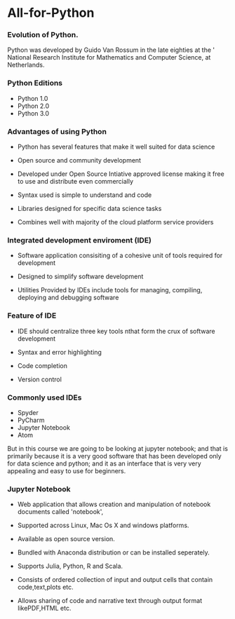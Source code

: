 # All-for-Python

### Evolution of Python.

Python was developed by Guido Van Rossum in the late eighties at the ' National Research Institute       for Mathematics and Computer Science, at Netherlands.

 ### Python Editions 

  - Python 1.0
  - Python 2.0
  - Python 3.0

### Advantages of  using Python

- Python has several features that make it well suited for data science

- Open source and community development 

- Developed under Open Source Intiative approved license making it free to use and      distribute even commercially

- Syntax used is simple to understand and code 

- Libraries designed for specific data science tasks 

- Combines well with majority of the cloud platform service providers

### Integrated development enviroment (IDE)

- Software application consisiting of a cohesive unit of tools required for development

- Designed to simplify software development

- Utilities Provided by IDEs include tools for managing, compiling, deploying and debugging software

### Feature of IDE 

- IDE should centralize three key tools nthat form the crux of software development 

- Syntax and error highlighting 

-  Code completion 

- Version control

### Commonly used IDEs

- Spyder
- PyCharm
- Jupyter Notebook
- Atom

But in this course we are going to be looking at jupyter notebook; and that is primarily because it is a very good software that has been developed only for data science and python; and it as an interface that is very very appealing and easy to use for beginners.

### Jupyter Notebook

- Web application that allows creation and manipulation of notebook documents called 'notebook',

- Supported across Linux, Mac Os X and windows platforms.

- Available as open source version.

- Bundled with Anaconda distribution or can be installed seperately.

- Supports Julia, Python, R and Scala.
 
- Consists of ordered collection of input and output cells that contain code,text,plots etc.

- Allows sharing of code and narrative text through output format likePDF,HTML etc.
